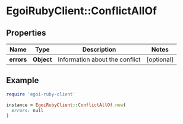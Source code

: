 # EgoiRubyClient::ConflictAllOf

## Properties

| Name | Type | Description | Notes |
| ---- | ---- | ----------- | ----- |
| **errors** | **Object** | Information about the conflict | [optional] |

## Example

```ruby
require 'egoi-ruby-client'

instance = EgoiRubyClient::ConflictAllOf.new(
  errors: null
)
```

